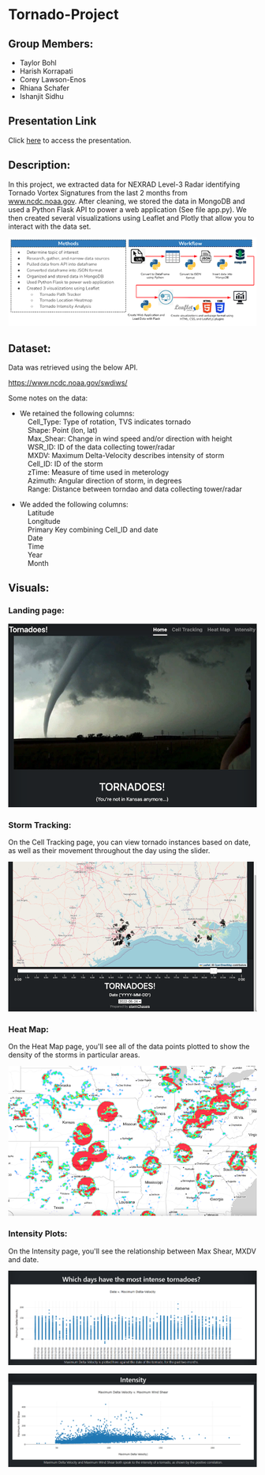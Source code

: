 # Tornado-Project

## Group Members:

- Taylor Bohl
- Harish Korrapati
- Corey Lawson-Enos
- Rhiana Schafer
- Ishanjit Sidhu
## Presentation Link
Click [here](https://docs.google.com/presentation/d/1bHTCu5uu_M8aMM8z9ZIYmS1Us2NXYOgpKhDeIHWK2Rk/mobilepresent?slide=id.p) to access the presentation.

## Description:
In this project, we extracted data for NEXRAD Level-3 Radar identifying Tornado Vortex Signatures from the last 2 months from www.ncdc.noaa.gov. After cleaning, we stored the data in MongoDB and used a Python Flask API to power a web application (See file app.py). We then created several visualizations using Leaflet and Plotly that allow you to interact with the data set.

![methods](imgs/methods.png)

## Dataset:

Data was retrieved using the below API. 

https://www.ncdc.noaa.gov/swdiws/

Some notes on the data:  
- We retained the following columns:  
&nbsp;&nbsp;&nbsp;&nbsp;Cell_Type: Type of rotation, TVS indicates tornado  
&nbsp;&nbsp;&nbsp;&nbsp;Shape: Point (lon, lat)  
&nbsp;&nbsp;&nbsp;&nbsp;Max_Shear: Change in wind speed and/or direction with height  
&nbsp;&nbsp;&nbsp;&nbsp;WSR_ID: ID of the data collecting tower/radar  
&nbsp;&nbsp;&nbsp;&nbsp;MXDV: Maximum Delta-Velocity describes intensity of storm  
&nbsp;&nbsp;&nbsp;&nbsp;Cell_ID: ID of the storm  
&nbsp;&nbsp;&nbsp;&nbsp;zTime: Measure of time used in meterology  
&nbsp;&nbsp;&nbsp;&nbsp;Azimuth: Angular direction of storm, in degrees  
&nbsp;&nbsp;&nbsp;&nbsp;Range: Distance between torndao and data collecting tower/radar 

- We added the following columns:  
&nbsp;&nbsp;&nbsp;&nbsp;Latitude  
&nbsp;&nbsp;&nbsp;&nbsp;Longitude  
&nbsp;&nbsp;&nbsp;&nbsp;Primary Key combining Cell_ID and date  
&nbsp;&nbsp;&nbsp;&nbsp;Date  
&nbsp;&nbsp;&nbsp;&nbsp;Time  
&nbsp;&nbsp;&nbsp;&nbsp;Year  
&nbsp;&nbsp;&nbsp;&nbsp;Month  


## Visuals:

### Landing page:
![homepage](imgs/homepage.png)

### Storm Tracking:
On the Cell Tracking page, you can view tornado instances based on date, as well as their movement throughout the day using the slider.

![tracking](imgs/tracking.png)

### Heat Map:
On the Heat Map page, you'll see all of the data points plotted to show the density of the storms in particular areas.

![heatmap](imgs/heatmap.png)

### Intensity Plots:
On the Intensity page, you'll see the relationship between Max Shear, MXDV and date.

![image](imgs/image.png)

![image2](imgs/image2.png)


